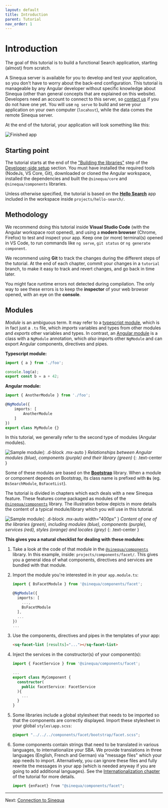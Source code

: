 ```yaml
---
layout: default
title: Introduction
parent: Tutorial
nav_order: 1
---
```


# Introduction

The goal of this tutorial is to build a functional Search application, starting (almost) from scratch.

A Sinequa server is available for you to develop and test your application, so you don't have to worry about the back-end configuration. This tutorial is manageable by any Angular developer without specific knowledge about Sinequa (other than general concepts that are explained on this website). Developers need an account to connect to this server, so [contact us]({{site.baseurl}}contact) if you do not have one yet. You will use `ng serve` to build and serve your application on your own computer (`locahost`), while the data comes the remote Sinequa server.

At the end of the tutorial, your application will look something like this:

![Finished app]({{site.baseurl}}assets/tutorial/finished.png)

## Starting point

The tutorial starts at the end of the ["Building the libraries"]({{site.baseurl}}gettingstarted/dev-setup.html#building-the-libraries) step of the [Developer-side setup]({{site.baseurl}}gettingstarted/dev-setup.html) section. You must have installed the required tools (NodeJs, VS Core, Git), downloaded or cloned the Angular workspace, installed the dependencies and built the `@sinequa/core` and `@sinequa/components` libraries.

Unless otherwise specified, the tutorial is based on the [**Hello Search**]({{site.baseurl}}modules/hello-search/hello-search.html) app included in the workspace inside `projects/hello-search/`.

## Methodology

We recommend doing this tutorial inside **Visual Studio Code** (with the Angular workspace root opened), and using a **modern browser** (Chrome, Firefox) to test and inspect your app. Keep one (or more) terminal(s) opened in VS Code, to run commands like `ng serve`, `git status` or `ng generate component`.

We recommend using **Git** to track the changes during the different steps of the tutorial. At the end of each chapter, commit your changes in a `tutorial` branch, to make it easy to track and revert changes, and go back in time later.

You might face runtime errors not detected during compilation. The only way to see these errors is to keep the **inspector** of your web browser opened, with an eye on the **console**.

## Modules

*Module* is an ambiguous term. It may refer to a [typescript module](https://www.typescriptlang.org/docs/handbook/modules.html), which is in fact just a `.ts` file, which *imports* variables and types from other modules and *exports* other variables and types. In contrast, an [Angular module](https://angular.io/guide/architecture-modules) is a class with a `NgModule` annotation, which *also* imports other `NgModule` and can export Angular components, directives and pipes.

**Typescript module:**

```ts
import { a } from './foo';

console.log(a);
export const b = a + 42;
```

**Angular module:**

```ts
import { AnotherModule } from './foo';

@NgModule({
    imports: [
        AnotherModule
    ]
})
export class MyModule {}
```

In this tutorial, we generally refer to the second type of modules (Angular modules).

![Sample module]({{site.baseurl}}assets/tutorial/modules.png){: .d-block .mx-auto }
*Relationships between Angular modules (blue), components (purple) and their library (green)*
{: .text-center }

Some of these modules are based on the [**Bootstrap**](https://getbootstrap.com/) library. When a module or component depends on Bootstrap, its class name is prefixed with **`Bs`** (eg. `BsSearchModule`, `BsFacetList`).

The tutorial is divided in chapters which each deals with a new Sinequa feature. These features come packaged as modules of the [`@sinequa/components`]({{site.baseurl}}modules/components/components.html) library. The illustration below depicts in more details the content of a typical module/library which you will use in this tutorial.

![Sample module]({{site.baseurl}}assets/tutorial/modules2.png){: .d-block .mx-auto width="400px" }
*Content of one of the libraries (green), including modules (blue), components (purple), services (red), styles (orange) and locales (grey)*
{: .text-center }

**This gives you a natural checklist for dealing with these modules:**

1. Take a look at the code of that module in the [`@sinequa/components`]({{site.baseurl}}modules/components/components.html) library. In this example, inside: `projects/components/facet/`. This gives you a general idea of what components, directives and services are bundled with that module.

2. Import the module you're interested in in your `app.module.ts`:

    ```ts
    import { BsFacetModule } from '@sinequa/components/facet';

    @NgModule({
      imports: [
        ...,
        BsFacetModule
      ],
      ...
    })
    ...
    ```

3. Use the components, directives and pipes in the templates of your app:

    ```html
    <sq-facet-list [results]="..."></sq-facet-list>
    ```

4. Inject the services in the constructor(s) of your component(s):

    ```ts
    import { FacetService } from '@sinequa/components/facet';

    ...
    export class MyComponent {
      constructor(
        public facetService: FacetService
      ){
        ...
      }
    }
    ```

5. Some libraries include a global stylesheet that needs to be imported so that the components are correctly displayed. Import these stylesheet in your global `styles\app.scss`:

    ```scss
    @import "../../../components/facet/bootstrap/facet.scss";
    ```

6. Some components contain strings that need to be translated in various languages, to internationalize your SBA. We provide translations in three languages (English, French and German) via "message files" which your app needs to import. Alternatively, you can ignore these files and fully rewrite the messages in your app (which is needed anyway if you are going to add additional languages). See the [Internationalization chapter](intl.html) of the tutorial for more details.

    ```ts
    import {enFacet} from "@sinequa/components/facet";
    ```

---

Next: [Connection to Sinequa](connection.html)
